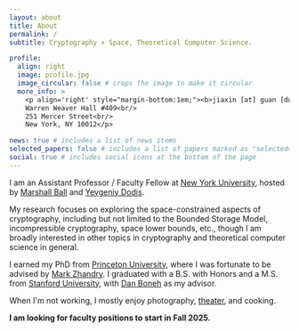 ```yaml
---
layout: about
title: About
permalink: /
subtitle: Cryptography × Space, Theoretical Computer Science.

profile:
  align: right
  image: profile.jpg
  image_circular: false # crops the image to make it circular
  more_info: >
    <p align='right' style="margin-bottom:1em;"><b>jiaxin [at] guan [dot] io</b><br/>
    Warren Weaver Hall #409<br/>
    251 Mercer Street<br/>
    New York, NY 10012</p>

news: true # includes a list of news items
selected_papers: false # includes a list of papers marked as "selected={true}"
social: true # includes social icons at the bottom of the page
---
```


I am an Assistant Professor / Faculty Fellow at [New York University](https://cs.nyu.edu), hosted by [Marshall Ball](https://cs.nyu.edu/~mmb586/index.html) and [Yevgeniy Dodis](https://cs.nyu.edu/~dodis).

My research focuses on exploring the space-constrained aspects of cryptography, including but not limited to the Bounded Storage Model, incompressible cryptography, space lower bounds, etc., though I am broadly interested in other topics in cryptography and theoretical computer science in general.

I earned my PhD from [Princeton University](https://cs.princeton.edu), where I was fortunate to be advised by [Mark Zhandry](https://mzhandry.github.io). I graduated with a B.S. with Honors and a M.S. from [Stanford University](https://cs.stanford.edu), with [Dan Boneh](https://crypto.stanford.edu/~dabo) as my advisor.

When I'm not working, I mostly enjoy photography, [theater](https://www.cellunova.org), and cooking.

**I am looking for faculty positions to start in Fall 2025.**
